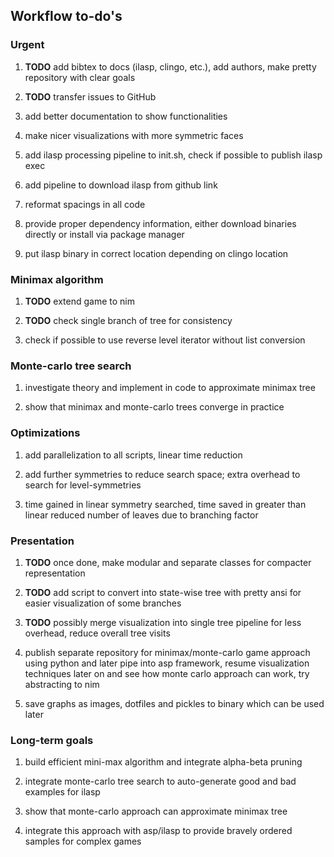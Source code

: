Workflow to-do\'s
-----------------

### Urgent

1.  **TODO** add bibtex to docs (ilasp, clingo, etc.), add
    authors, make pretty repository with clear goals

2.  **TODO** transfer issues to GitHub

3.  add better documentation to show functionalities

4.  make nicer visualizations with more symmetric faces

5.  add ilasp processing pipeline to init.sh, check if possible to
    publish ilasp exec

6.  add pipeline to download ilasp from github link

7.  reformat spacings in all code

8.  provide proper dependency information, either download binaries
    directly or install via package manager

9.  put ilasp binary in correct location depending on clingo location

### Minimax algorithm

1.  **TODO** extend game to nim

2.  **TODO** check single branch of tree for consistency

3.  check if possible to use reverse level iterator without list
    conversion

### Monte-carlo tree search

1.  investigate theory and implement in code to approximate minimax tree

2.  show that minimax and monte-carlo trees converge in practice

### Optimizations

1.  add parallelization to all scripts, linear time reduction

2.  add further symmetries to reduce search space; extra overhead to
    search for level-symmetries

3.  time gained in linear symmetry searched, time saved in greater than
    linear reduced number of leaves due to branching factor

### Presentation

1.  **TODO** once done, make modular and separate classes for
    compacter representation

2.  **TODO** add script to convert into state-wise tree with
    pretty ansi for easier visualization of some branches

3.  **TODO** possibly merge visualization into single tree
    pipeline for less overhead, reduce overall tree visits

4.  publish separate repository for minimax/monte-carlo game approach
    using python and later pipe into asp framework, resume visualization
    techniques later on and see how monte carlo approach can work, try
    abstracting to nim

5.  save graphs as images, dotfiles and pickles to binary which can be
    used later

### Long-term goals

1.  build efficient mini-max algorithm and integrate alpha-beta pruning

2.  integrate monte-carlo tree search to auto-generate good and bad
    examples for ilasp

3.  show that monte-carlo approach can approximate minimax tree

4.  integrate this approach with asp/ilasp to provide bravely ordered
    samples for complex games
